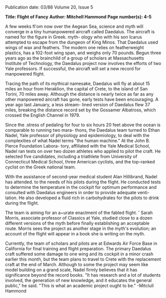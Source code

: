 Publication date: 03/88
Volume 20, Issue 5

**Title: Flight of Fancy**
**Author: Mitchell Hammond**
**Page number(s): 4-5**

A 
few weeks fl'om now over the 
Aegean Sea, science and myth will 
converge in a tiny humanpowered 
aircraft called Daedalus. The aircraft is 
named for the figure in Greek. myth-
ology 
who 
with his son Icarus 
attempted to escape from the dungeon 
of King Minos. That Daedalus used 
wings of wax and feathers. The 
modern one relies on featherweight 
plastics, has a 102-foot wing span, and 
weighs only 70 pounds. Begun three 
years ago as the brainchild of a group 
of scholars at Massachusetts Institute 
of Technology, the Daedalus project 
now involves the efforts of two Yale 
professors. If successful, the aircraft 
will set a new record for manpowered 
flight. 

Tracing the path of its mythical 
namesake, Daedalus will fly at about 
15 miles an hour from Heraklion, the 
capital of Crete, to the island of San 
Torini, 70 miles away. Although the 
distance is nearly twice as far as any 
other manpowered aircraft has gone, 
early tests have been encouraging. A 
year ago last January, a less stream-
lined version of Daedalus flew 37 
miles, breaking the distance record set 
by the Gossamer Albatross, which 
crossed the English Channel in 1979. 

Since the .stress of pedaling for four 
to six hours 20 feet above the ocean is 
comparable to running two mara-
thons, the Daedalus team turned to 
Ethan Nadel, 
Yale professor of 
physiology and epidemiology, to deal 
with the complexities of what Nadel 
terms "the human machine." At the 
John B. Pierce Foundation Labora-
tory, affiliated with the Yale Medical 
School, Nadel ran tests on over two 
dozen athletes who applied to pilot the 
craft. He selected five candidates, 
including 
a 
triathlete from 
University of Connecticut Medical 
School, three American cyclists, and 
the top-ranked cyclist on the Greek 
national team. 

With the assistance of second-year 
medical student Alan 
Hillibrand, 
Nadel has attended. to the needs of his 
pilots during the flight. He conducted 
tests to determine the temperature in 
the cockpit for optimum performance 
and consulted with Daedalus engineers 
in order to provide adequate venti-
lation. He also developed a fluid rich in 
carbohydrates for the pilots to drink 
during the flight. 

The team is aiming for an a~urate 
enactment of the fabled flight. ' Sarah 
Morris, associate professor of Classics 
at Yale, studied close to a dozen 
different versions of the myth before 
finally 
establishing an acceptable 
route. Morris sees the project as 
another stage in the myth's evolution; 
an account of the flight will appear in a 
book she is writing on the myth. 

Currently, the team of scholars and 
pilots are at Edwards Air Force Base in 
California for final training and flight 
preparation. The primary Daedalus 
craft suffered some damage to one 
wing and its cockpit in a minor crash 
earlier this month, but the team plans 
to travel to Crete with the replacement 
craft at the end of March. Although to 
some the project may seem like model 
building on a grand scale, Nadel firmly 
believes that it has significance beyond 
the record books. "It has research and a 
lot of students involved, the generation 
of new knowledge, and it educates the 
general public," he said. "This is what 
an academic project ought to be." 
-Mitclull Hammond